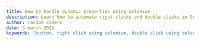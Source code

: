 ```yaml
---
title: How to handle dynamic properties using selenium
description: Learn how to automate right clicks and double clicks in Selenium using the Actions class. Master browser context menus and advanced mouse interactions for effective web testing.
author: random coders
date: 5 march 2025
keywords: "button, right click using selenium, double click using selenium"
---
```


